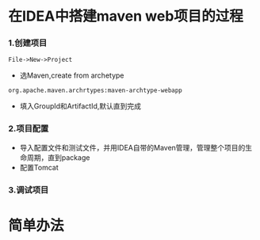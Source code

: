 # 在IDEA中搭建maven web项目的过程

### 1.创建项目

    File->New->Project

- 选Maven,create from archetype 

```
org.apache.maven.archrtypes:maven-archtype-webapp
```

- 填入GroupId和ArtifactId,默认直到完成

### 2.项目配置

- 导入配置文件和测试文件，并用IDEA自带的Maven管理，管理整个项目的生命周期，直到package
- 配置Tomcat

### 3.调试项目

# 简单办法





